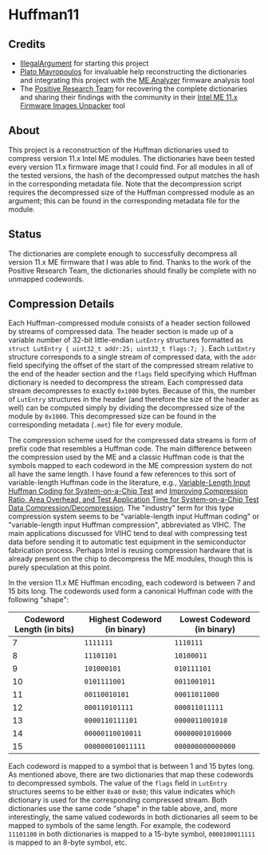 # Huffman11

## Credits

- [IllegalArgument](https://github.com/IllegalArgument) for starting this project
- [Plato Mavropoulos](https://github.com/platomav) for invaluable help reconstructing the dictionaries and integrating this project with the [ME Analyzer](https://github.com/platomav/MEAnalyzer) firmware analysis tool
- The [Positive Research Team](https://github.com/ptresearch) for recovering the complete dictionaries and sharing their findings with the community in their [Intel ME 11.x Firmware Images Unpacker](https://github.com/ptresearch/unME11) tool

## About

This project is a reconstruction of the Huffman dictionaries used to compress version 11.x Intel ME modules. The dictionaries have been tested every version 11.x firmware image that I could find. For all modules in all of the tested versions, the hash of the decompressed output matches the hash in the corresponding metadata file. Note that the decompression script requires the decompressed size of the Huffman compressed module as an argument; this can be found in the corresponding metadata file for the module.

## Status

The dictionaries are complete enough to successfully decompress all version 11.x ME firmware that I was able to find. Thanks to the work of the Positive Research Team, the dictionaries should finally be complete with no unmapped codewords.

## Compression Details

Each Huffman-compressed module consists of a header section followed by streams of compressed data. The header section is made up of a variable number of 32-bit little-endian `LutEntry` structures formatted as `struct LutEntry { uint32_t addr:25; uint32_t flags:7; }`. Each `LutEntry` structure corresponds to a single stream of compressed data, with the `addr` field specifying the offset of the start of the compressed stream relative to the end of the header section and the `flags` field specifying which Huffman dictionary is needed to decompress the stream. Each compressed data stream decompresses to exactly `0x1000` bytes. Because of this, the number of `LutEntry` structures in the header (and therefore the size of the header as well) can be computed simply by dividing the decompressed size of the module by `0x1000`. This decompressed size can be found in the corresponding metadata (`.met`) file for every module.

The compression scheme used for the compressed data streams is form of prefix code that resembles a Huffman code. The main difference between the compression used by the ME and a classic Huffman code is that the symbols mapped to each codeword in the ME compression system do not all have the same length. I have found a few references to this sort of variable-length Huffman code in the literature, e.g., [Variable-Length Input Huffman Coding for System-on-a-Chip Test](https://eprints.soton.ac.uk/258321/1/pgonciari_tcad03.pdf) and [Improving Compression Ratio, Area Overhead, and Test Application Time for System-on-a-Chip Test Data Compression/Decompression](https://eprints.soton.ac.uk/256771/1/final-date02.pdf). The "industry" term for this type compression system seems to be "variable-length input Huffman coding" or "variable-length input Huffman compression", abbreviated as VIHC. The main applications discussed for VIHC tend to deal with compressing test data before sending it to automatic test equipment in the semiconductor fabrication process. Perhaps Intel is reusing compression hardware that is already present on the chip to decompress the ME modules, though this is purely speculation at this point.

In the version 11.x ME Huffman encoding, each codeword is between 7 and 15 bits long. The codewords used form a canonical Huffman code with the following "shape":

Codeword Length (in bits) | Highest Codeword (in binary) | Lowest Codeword (in binary)
------------------------- | ---------------------------- | ---------------------------
7 | `1111111` | `1110111`
8 | `11101101` | `10100011`
9 | `101000101` | `010111101`
10 | `0101111001` | `0011001011`
11 | `00110010101` | `00011011000`
12 | `000110101111` | `000011011111`
13 | `0000110111101` | `0000011001010`
14 | `00000110010011` | `00000001010000`
15 | `000000010011111` | `000000000000000`

Each codeword is mapped to a symbol that is between 1 and 15 bytes long. As mentioned above, there are two dictionaries that map these codewords to decompressed symbols. The value of the `flags` field in `LutEntry` structures seems to be either `0x40` or `0x60`; this value indicates which dictionary is used for the corresponding compressed stream. Both dictionaries use the same code "shape" in the table above, and, more interestingly, the same valued codewords in both dictionaries all seem to be mapped to symbols of the same length. For example, the codeword `11101100` in both dictionaries is mapped to a 15-byte symbol, `0000100011111` is mapped to an 8-byte symbol, etc.
